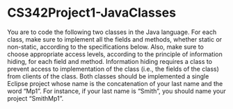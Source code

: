 # CS342Project1-JavaClasses
You are to code the following two classes in the Java language. For each class, make sure to implement all the fields and methods, whether static or non-static, according to the specifications below. Also, make sure to choose appropriate access levels, according to the principle of information hiding, for each field and method. Information hiding requires a class to prevent access to implementation of the class (i.e., the fields of the class) from clients of the class. Both classes should be implemented a single Eclipse project whose name is the concatenation of your last name and the word “Mp1”. For instance, if your last name is “Smith”, you should name your project “SmithMp1”.
